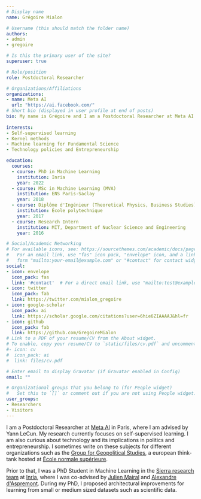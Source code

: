 ```yaml
---
# Display name
name: Grégoire Mialon 

# Username (this should match the folder name)
authors:
- admin
- gregoire

# Is this the primary user of the site?
superuser: true

# Role/position
role: Postdoctoral Researcher

# Organizations/Affiliations
organizations:
- name: Meta AI 
  url: "https://ai.facebook.com/"
# Short bio (displayed in user profile at end of posts)
bio: My name is Grégoire and I am a Postdoctoral Researcher at Meta AI.
 
interests:
- Self-supervised learning
- Kernel methods
- Machine learning for Fundamental Science
- Technology policies and Entrepreneurship

education:
  courses:
  - course: PhD in Machine Learning 
    institution: Inria 
    year: 2022
  - course: MSc in Machine Learning (MVA)
    institution: ENS Paris-Saclay
    year: 2018 
  - course: Diplôme d'Ingénieur (Theoretical Physics, Business Studies)
    institution: École polytechnique
    year: 2017
  - course: Research Intern
    institution: MIT, Department of Nuclear Science and Engineering
    year: 2016

# Social/Academic Networking
# For available icons, see: https://sourcethemes.com/academic/docs/page-builder/#icons
#   For an email link, use "fas" icon pack, "envelope" icon, and a link in the
#   form "mailto:your-email@example.com" or "#contact" for contact widget.
social:
- icon: envelope
  icon_pack: fas
  link: '#contact'  # For a direct email link, use "mailto:test@example.org".
- icon: twitter
  icon_pack: fab
  link: https://twitter.com/mialon_gregoire 
- icon: google-scholar
  icon_pack: ai 
  link: https://scholar.google.com/citations?user=6hie6ZIAAAAJ&hl=fr
- icon: github
  icon_pack: fab
  link: https://github.com/GregoireMialon 
# Link to a PDF of your resume/CV from the About widget.
# To enable, copy your resume/CV to `static/files/cv.pdf` and uncomment the lines below.
#- icon: cv
#  icon_pack: ai
#  link: files/cv.pdf

# Enter email to display Gravatar (if Gravatar enabled in Config)
email: ""

# Organizational groups that you belong to (for People widget)
#   Set this to `[]` or comment out if you are not using People widget.
user_groups:
- Researchers
- Visitors
---
```


I am a Postdoctoral Researcher at [Meta AI](https://ai.facebook.com/) in Paris, where I am advised by Yann LeCun. My research currently focuses on self-supervised learning. I am also curious about technology and its implications in politics and entrepreneurship. I sometimes write on these subjects for different organizations such as the [Group for Geopolitical Studies](https://legrandcontinent.eu/fr/), a european think-tank hosted at [École normale supérieure](https://www.ens.fr/).

Prior to that, I was a PhD Student in Machine Learning in the [Sierra research team](https://www.di.ens.fr/sierra/index.php) at [Inria](https://www.inria.fr/fr), where I was co-advised by [Julien Mairal](https://lear.inrialpes.fr/people/mairal/) and [Alexandre d'Aspremont](https://www.di.ens.fr/~aspremon/). During my PhD, I proposed architectural improvements for learning from small or medium sized datasets such as scientific data. 

